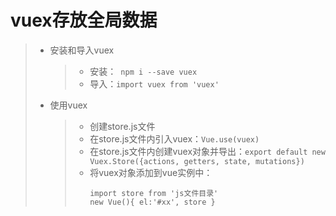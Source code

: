 # vuex存放全局数据  
>* 安装和导入vuex  
>   >* 安装：``` npm i --save vuex```  
>   >* 导入：```import vuex from 'vuex'```  
>* 使用vuex
>   >* 创建store.js文件
>   >* 在store.js文件内引入vuex：```Vue.use(vuex)```  
>   >* 在store.js文件内创建vuex对象并导出：```export default new Vuex.Store({actions, getters, state, mutations})```  
>   >* 将vuex对象添加到vue实例中：  
>   >   ```
>   >   import store from 'js文件目录'
>   >   new Vue(){ el:'#xx', store }
>   >   ```

